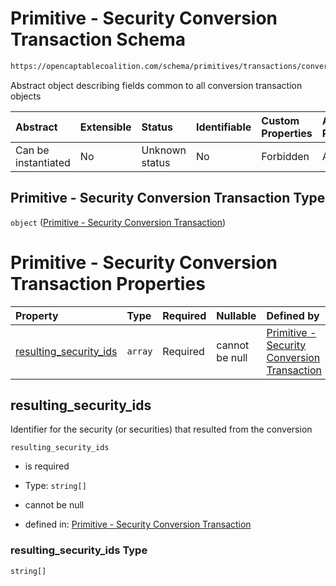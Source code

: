 # Primitive - Security Conversion Transaction Schema

```txt
https://opencaptablecoalition.com/schema/primitives/transactions/conversion/base_conversion
```

Abstract object describing fields common to all conversion transaction objects

| Abstract            | Extensible | Status         | Identifiable | Custom Properties | Additional Properties | Access Restrictions | Defined In                                                                                                                      |
| :------------------ | :--------- | :------------- | :----------- | :---------------- | :-------------------- | :------------------ | :------------------------------------------------------------------------------------------------------------------------------ |
| Can be instantiated | No         | Unknown status | No           | Forbidden         | Allowed               | none                | [BaseConversion.schema.json](../../schema/primitives/transactions/conversion/BaseConversion.schema.json "open original schema") |

## Primitive - Security Conversion Transaction Type

`object` ([Primitive - Security Conversion Transaction](baseconversion.md))

# Primitive - Security Conversion Transaction Properties

| Property                                          | Type    | Required | Nullable       | Defined by                                                                                                                                                                                                                                                     |
| :------------------------------------------------ | :------ | :------- | :------------- | :------------------------------------------------------------------------------------------------------------------------------------------------------------------------------------------------------------------------------------------------------------- |
| [resulting_security_ids](#resulting_security_ids) | `array` | Required | cannot be null | [Primitive - Security Conversion Transaction](baseconversion-properties-security-conversion---resulting-security-id-array.md "https://opencaptablecoalition.com/schema/primitives/transactions/conversion/base_conversion#/properties/resulting_security_ids") |

## resulting_security_ids

Identifier for the security (or securities) that resulted from the conversion

`resulting_security_ids`

*   is required

*   Type: `string[]`

*   cannot be null

*   defined in: [Primitive - Security Conversion Transaction](baseconversion-properties-security-conversion---resulting-security-id-array.md "https://opencaptablecoalition.com/schema/primitives/transactions/conversion/base_conversion#/properties/resulting_security_ids")

### resulting_security_ids Type

`string[]`
